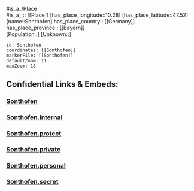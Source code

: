 ﻿---
location: [47.52,10.28] 
mapzoom: [7,12] 
mapmarker: city 
type: City
tags:
- geo/City


SpocWebEntityId: 34371
isDeleted: false
confidential: public

---
#is_a_/Place  
#is_a_ :: [[Place]] 
[has_place_longitude::10.28] 
[has_place_latitude::47.52] 
[name::Sonthofen] 
has_place_country:: [[Germany]]  
has_place_province:: [[Bayern]]  
[Population::] 
[Unknown::] 


```leaflet
id: Sonthofen
coordinates: [[Sonthofen]] 
markerFile: [[Sonthofen]] 
defaultZoom: 11 
maxZoom: 18
```


## Confidential Links & Embeds: 

### [Sonthofen](/_public/Earth/Continent/Europe/Europe~Central/Germany/Germany~West/Bayern/counties~Bayern/Oberallgäu/cities~Oberallgäu/Sonthofen.md) 

### [Sonthofen.internal](/_internal/Earth/Continent/Europe/Europe~Central/Germany/Germany~West/Bayern/counties~Bayern/Oberallgäu/cities~Oberallgäu/Sonthofen.internal.md) 

### [Sonthofen.protect](/_protect/Earth/Continent/Europe/Europe~Central/Germany/Germany~West/Bayern/counties~Bayern/Oberallgäu/cities~Oberallgäu/Sonthofen.protect.md) 

### [Sonthofen.private](/_private/Earth/Continent/Europe/Europe~Central/Germany/Germany~West/Bayern/counties~Bayern/Oberallgäu/cities~Oberallgäu/Sonthofen.private.md) 

### [Sonthofen.personal](/_personal/Earth/Continent/Europe/Europe~Central/Germany/Germany~West/Bayern/counties~Bayern/Oberallgäu/cities~Oberallgäu/Sonthofen.personal.md) 

### [Sonthofen.secret](/_secret/Earth/Continent/Europe/Europe~Central/Germany/Germany~West/Bayern/counties~Bayern/Oberallgäu/cities~Oberallgäu/Sonthofen.secret.md) 
